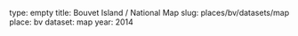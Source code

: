 type: empty
title: Bouvet Island / National Map
slug: places/bv/datasets/map
place: bv
dataset: map
year: 2014
